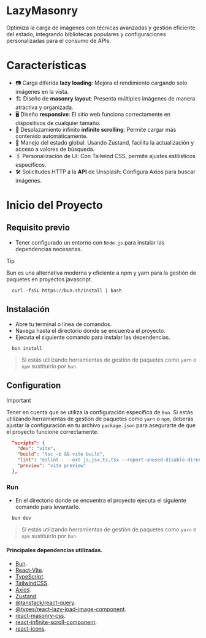 # LazyMasonry

<!-- [![License](http://img.shields.io/:license-Apache%202-blue.svg)](http://www.apache.org/licenses/LICENSE-2.0.txt)
[![Slack](https://img.shields.io/badge/Slack-Join%20our%20community-brightgreen?style=flat&logo=slack)](https://join.slack.com/t/querybook/shared_invite/zt-se82lvld-yyzRIqvIASsyYozk7jMCYQ)
-->

Optimiza la carga de imágenes con técnicas avanzadas y gestión eficiente del estado, integrando bibliotecas populares y configuraciones personalizadas para el consumo de APIs.

# Características

- 📷 Carga diferida **lazy loading**: Mejora el rendimiento cargando solo imágenes en la vista.
- 🏗️ Diseño de **masonry layout**: Presenta múltiples imágenes de manera atractiva y organizada.
- 🖥️ Diseño **responsive**: El sitio web funciona correctamente en dispositivos de cualquier tamaño.
- 🔁 Desplazamiento infinito **infinite scrolling**: Permite cargar más contenido automáticamente.
- 🔄 Manejo del estado global: Usando Zustand, facilita la actualización y acceso a valores de búsqueda.
- 🖇️ Personalización de UI: Con Tailwind CSS, permite ajustes estilísticos específicos.
- 🛠️ Solicitudes HTTP a la **API** de Unsplash: Configura Axios para buscar imágenes.

# Inicio del Proyecto

## Requisito previo

- Tener configurado un entorno con `Node.js` para instalar las dependencias necesarias.

> [!TIP]
> Bun es una alternativa moderna y eficiente a npm y yarn para la gestión de paquetes en proyectos javascript.
>
> ```shell
>   curl -fsSL https://bun.sh/install | bash
> ```

## Instalación

- Abre tu terminal o línea de comandos.
- Navega hasta el directorio donde se encuentra el proyecto.
- Ejecuta el siguiente comando para instalar las dependencias.

```shell
  bun install
```

> Si estás utilizando herramientas de gestión de paquetes como `yarn` o `npm` sustituirlo por `bun`.

## Configuration

> [!IMPORTANT]
> Tener en cuenta que se utiliza la configuración específica de `Bun`.
> Si estás utilizando herramientas de gestión de paquetes como `yarn` o `npm`, deberás ajustar la configuración en tu archivo `package.json` para asegurarte de que el proyecto funcione correctamente.

```json
  "scripts": {
    "dev": "vite",
    "build": "tsc -b && vite build",
    "lint": "eslint . --ext js,jsx,ts,tsx --report-unused-disable-directives --max-warnings 0",
    "preview": "vite preview"
  },
```

### Run

- En el directorio donde se encuentra el proyecto ejecuta el siguiente comando para levantarlo.

```shell
  bun dev
```

> Si estás utilizando herramientas de gestión de paquetes como `yarn` o `npm` sustituirlo por `bun`.

#### Principales dependencias utilizadas.

- [Bun](https://bun.sh/docs/cli/install).
- [React-Vite](https://es.vitejs.dev/guide/).
- [TypeScript](https://es.vitejs.dev/guide/).
- [TailwindCSS](https://tailwindcss.com/docs/installation).
- [Axios](https://www.npmjs.com/package/axios).
- [Zustand](https://docs.pmnd.rs/zustand/getting-started/introduction).
- [@tanstack/react-query](https://www.npmjs.com/package/@tanstack/react-query).
- [@types/react-lazy-load-image-component](https://www.npmjs.com/package/@types/react-lazy-load-image-component).
- [react-masonry-css](https://www.npmjs.com/package/react-masonry-css).
- [react-infinite-scroll-component](https://www.npmjs.com/package/react-infinite-scroll-component).
- [react-icons](https://react-icons.github.io/react-icons/).
